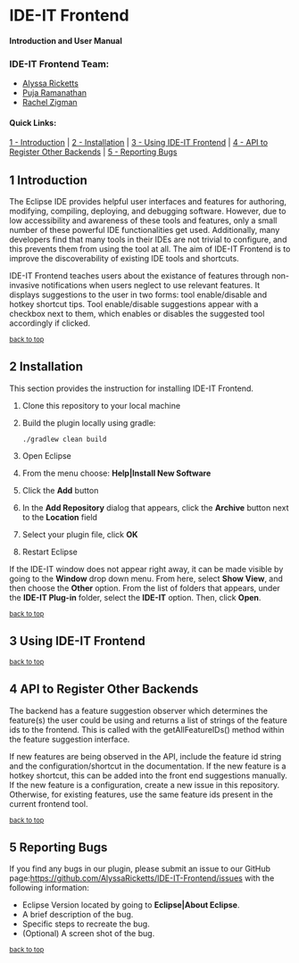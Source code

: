 # IDE-IT Frontend 
#### Introduction and User Manual

### IDE-IT Frontend Team:  
- [Alyssa Ricketts](https://www.linkedin.com/in/alyssa-ricketts/)
- [Puja Ramanathan](https://www.linkedin.com/in/pujaram/)
- [Rachel Zigman](https://www.linkedin.com/in/rachel-zigman-555751132/)

#### Quick Links: 
[1 - Introduction](#1-introduction) |
[2 - Installation](#2-installation) |
[3 - Using IDE-IT Frontend](#3-using-ide-it-frontend) |
[4 - API to Register Other Backends](#4-api-to-register-other-backends) |
[5 - Reporting Bugs](#5-reporting-bugs)


## 1 Introduction

The Eclipse IDE provides helpful user interfaces and features for authoring, modifying, compiling, deploying, and debugging software. However, due to low accessibility and awareness of these tools and features, only a small number of these powerful IDE functionalities get used. Additionally, many developers find that many tools in their IDEs are not trivial to configure, and this prevents them from using the tool at all. The aim of IDE-IT Frontend is to improve the discoverability of existing IDE tools and shortcuts.

IDE-IT Frontend teaches users about the existance of features through non-invasive notifications when users neglect to use relevant features. It displays suggestions to the user in two forms: tool enable/disable and hotkey shortcut tips. Tool enable/disable suggestions appear with a checkbox next to them, which enables or disables the suggested tool accordingly if clicked.

<sup>[back to top](#ide-it-frontend)</sup>

## 2 Installation

This section provides the instruction for installing IDE-IT Frontend.

1. Clone this repository to your local machine
2. Build the plugin locally using gradle:

    `./gradlew clean build`
    
3. Open Eclipse
4. From the menu choose: **Help|Install New Software**
5. Click the **Add** button
6. In the **Add Repository** dialog that appears, click the **Archive** button next to the **Location** field
7. Select your plugin file, click **OK**
8. Restart Eclipse

If the IDE-IT window does not appear right away, it can be made visible by going to the **Window** drop down menu. From here, select **Show View**, and then choose the **Other** option. From the list of folders that appears, under the **IDE-IT Plug-in** folder, select the **IDE-IT** option. Then, click **Open**.

<sup>[back to top](#ide-it-frontend)</sup>

## 3 Using IDE-IT Frontend

<sup>[back to top](#ide-it-frontend)</sup>

## 4 API to Register Other Backends

The backend has a feature suggestion observer which determines the feature(s) the user could be using and returns a list of strings of the feature ids to the frontend. This is called with the getAllFeatureIDs() method within the feature suggestion interface. 

If new features are being observed in the API, include the feature id string and the configuration/shortcut in the documentation. If the new feature is a hotkey shortcut, this can be added into the front end suggestions manually. If the new feature is a configuration, create a new issue in this repository. Otherwise, for existing features, use the same feature ids present in the current frontend tool.

<sup>[back to top](#ide-it-frontend)</sup>

## 5 Reporting Bugs

If you find any bugs in our plugin, please submit an issue to our GitHub page:https://github.com/AlyssaRicketts/IDE-IT-Frontend/issues with the following information:

- Eclipse Version located by going to **Eclipse|About Eclipse**.
- A brief description of the bug.
- Specific steps to recreate the bug.
- (Optional) A screen shot of the bug.

<sup>[back to top](#ide-it-frontend)</sup>

